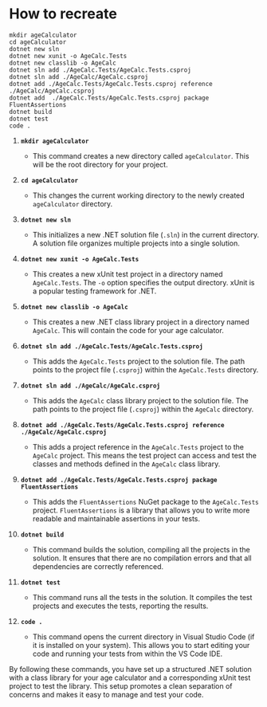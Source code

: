 # How to recreate

```
mkdir ageCalculator
cd ageCalculator
dotnet new sln
dotnet new xunit -o AgeCalc.Tests
dotnet new classlib -o AgeCalc
dotnet sln add ./AgeCalc.Tests/AgeCalc.Tests.csproj
dotnet sln add ./AgeCalc/AgeCalc.csproj
dotnet add ./AgeCalc.Tests/AgeCalc.Tests.csproj reference ./AgeCalc/AgeCalc.csproj
dotnet add  ./AgeCalc.Tests/AgeCalc.Tests.csproj package FluentAssertions
dotnet build
dotnet test
code .
```

1. **`mkdir ageCalculator`**
   - This command creates a new directory called `ageCalculator`. This will be the root directory for your project.

2. **`cd ageCalculator`**
   - This changes the current working directory to the newly created `ageCalculator` directory.

3. **`dotnet new sln`**
   - This initializes a new .NET solution file (`.sln`) in the current directory. A solution file organizes multiple projects into a single solution.

4. **`dotnet new xunit -o AgeCalc.Tests`**
   - This creates a new xUnit test project in a directory named `AgeCalc.Tests`. The `-o` option specifies the output directory. xUnit is a popular testing framework for .NET.

5. **`dotnet new classlib -o AgeCalc`**
   - This creates a new .NET class library project in a directory named `AgeCalc`. This will contain the code for your age calculator.

6. **`dotnet sln add ./AgeCalc.Tests/AgeCalc.Tests.csproj`**
   - This adds the `AgeCalc.Tests` project to the solution file. The path points to the project file (`.csproj`) within the `AgeCalc.Tests` directory.

7. **`dotnet sln add ./AgeCalc/AgeCalc.csproj`**
   - This adds the `AgeCalc` class library project to the solution file. The path points to the project file (`.csproj`) within the `AgeCalc` directory.

8. **`dotnet add ./AgeCalc.Tests/AgeCalc.Tests.csproj reference ./AgeCalc/AgeCalc.csproj`**
   - This adds a project reference in the `AgeCalc.Tests` project to the `AgeCalc` project. This means the test project can access and test the classes and methods defined in the `AgeCalc` class library.

9. **`dotnet add ./AgeCalc.Tests/AgeCalc.Tests.csproj package FluentAssertions`**
   - This adds the `FluentAssertions` NuGet package to the `AgeCalc.Tests` project. `FluentAssertions` is a library that allows you to write more readable and maintainable assertions in your tests.

10. **`dotnet build`**
    - This command builds the solution, compiling all the projects in the solution. It ensures that there are no compilation errors and that all dependencies are correctly referenced.

11. **`dotnet test`**
    - This command runs all the tests in the solution. It compiles the test projects and executes the tests, reporting the results.

12. **`code .`**
    - This command opens the current directory in Visual Studio Code (if it is installed on your system). This allows you to start editing your code and running your tests from within the VS Code IDE.

By following these commands, you have set up a structured .NET solution with a class library for your age calculator and a corresponding xUnit test project to test the library. This setup promotes a clean separation of concerns and makes it easy to manage and test your code.